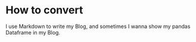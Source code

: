 # How to convert 

I use Markdown to write my Blog, and sometimes I wanna show my pandas Dataframe in my Blog.